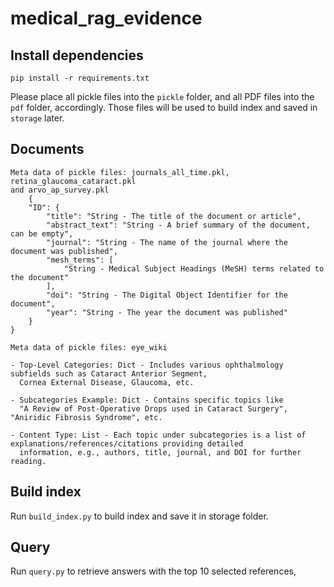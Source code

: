 # medical_rag_evidence

## Install dependencies
```
pip install -r requirements.txt
```
Please place all pickle files into the `pickle` folder, and all PDF files into the `pdf` folder, accordingly. Those files will be used to build index and saved in `storage` later.


## Documents
```
Meta data of pickle files: journals_all_time.pkl, retina_glaucoma_cataract.pkl
and arvo_ap_survey.pkl
    {
    "ID": {
        "title": "String - The title of the document or article",
        "abstract_text": "String - A brief summary of the document, can be empty",
        "journal": "String - The name of the journal where the document was published",
        "mesh_terms": [
            "String - Medical Subject Headings (MeSH) terms related to the document"
        ],
        "doi": "String - The Digital Object Identifier for the document",
        "year": "String - The year the document was published"
    }
}

Meta data of pickle files: eye_wiki

- Top-Level Categories: Dict - Includes various ophthalmology subfields such as Cataract Anterior Segment,
  Cornea External Disease, Glaucoma, etc.

- Subcategories Example: Dict - Contains specific topics like 
  "A Review of Post-Operative Drops used in Cataract Surgery", "Aniridic Fibrosis Syndrome", etc.
  
- Content Type: List - Each topic under subcategories is a list of explanations/references/citations providing detailed
  information, e.g., authors, title, journal, and DOI for further reading.
```



## Build index
Run `build_index.py` to build index and save it in storage folder.

## Query
Run `query.py` to retrieve answers with the top 10 selected references,
